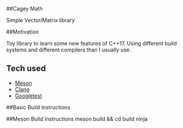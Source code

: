 ##Cagey Math

Simple Vector/Matrix library

##Motivation

Toy library to learn some new features of C++17. Using different build systems and different compilers than I usually use.

## Tech used

- [Meson](https://mesonbuild.com/)
- [Clang](https://clang.llvm.org/)
- [Googletest](https://github.com/google/googletest)

##Basic Build Instructions

##Meson Build Instructions
meson build && cd build
ninja

